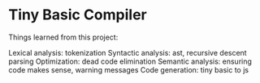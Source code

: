 # Tiny Basic Compiler
 
Things learned from this project:

Lexical analysis: tokenization
Syntactic analysis: ast, recursive descent parsing
Optimization: dead code elimination
Semantic analysis: ensuring code makes sense, warning messages
Code generation: tiny basic to js